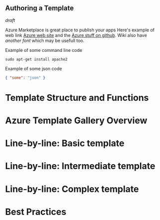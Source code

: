 ## Authoring a Template 

*draft*

Azure Marketplace is great place to publish your apps 
Here's example of web link [Azure web site](http://azure.microsoft.com//) and the [Azure stuff on github](http://azure.github.io/).
Wiki also have *another font* which may be usefull too.


Example of some command line code 

    sudo apt-get install apache2

Example of some json code
```json
{ "some": "json" }
```


# Template Structure and Functions 

# Azure Template Gallery Overview 

# Line-by-line: Basic template  

# Line-by-line: Intermediate template 

# Line-by-line: Complex template 

# Best Practices 

